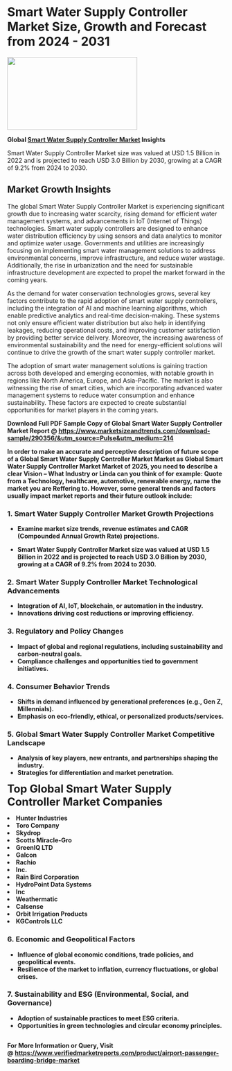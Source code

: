 <H1>Smart Water Supply Controller Market Size, Growth and Forecast from 2024 - 2031</H1><img class="aligncenter size-medium wp-image-584254" src="https://thirdeyenews.in/wp-content/uploads/2024/09/Global-Market-Research-300x168.jpeg" alt="" width="300" height="168" /><p><strong>Global&nbsp;<a href="https://www.marketsizeandtrends.com/download-sample/290356/&amp;utm_source=Pulse&amp;utm_medium=214">Smart Water Supply Controller Market</a> Insights</strong></p><p>Smart Water Supply Controller Market size was valued at USD 1.5 Billion in 2022 and is projected to reach USD 3.0 Billion by 2030, growing at a CAGR of 9.2% from 2024 to 2030.</p><p><h2>Market Growth Insights</h2> <p>The global Smart Water Supply Controller Market is experiencing significant growth due to increasing water scarcity, rising demand for efficient water management systems, and advancements in IoT (Internet of Things) technologies. Smart water supply controllers are designed to enhance water distribution efficiency by using sensors and data analytics to monitor and optimize water usage. Governments and utilities are increasingly focusing on implementing smart water management solutions to address environmental concerns, improve infrastructure, and reduce water wastage. Additionally, the rise in urbanization and the need for sustainable infrastructure development are expected to propel the market forward in the coming years.</p> <p><strong></strong></p> <p>As the demand for water conservation technologies grows, several key factors contribute to the rapid adoption of smart water supply controllers, including the integration of AI and machine learning algorithms, which enable predictive analytics and real-time decision-making. These systems not only ensure efficient water distribution but also help in identifying leakages, reducing operational costs, and improving customer satisfaction by providing better service delivery. Moreover, the increasing awareness of environmental sustainability and the need for energy-efficient solutions will continue to drive the growth of the smart water supply controller market.</p> <p>The adoption of smart water management solutions is gaining traction across both developed and emerging economies, with notable growth in regions like North America, Europe, and Asia-Pacific. The market is also witnessing the rise of smart cities, which are incorporating advanced water management systems to reduce water consumption and enhance sustainability. These factors are expected to create substantial opportunities for market players in the coming years.</p> <p><strong></p><p><span class=""><strong>Download Full PDF Sample Copy of Global Smart Water Supply Controller Market Report</strong> @ <a href="https://www.marketsizeandtrends.com/download-sample/290356/&amp;utm_source=Pulse&amp;utm_medium=214" target="_blank">https://www.marketsizeandtrends.com/download-sample/290356/&amp;utm_source=Pulse&amp;utm_medium=214</a></span></p><p>In order to make an accurate and perceptive description of future scope of a Global&nbsp;Smart Water Supply Controller Market Market as Global&nbsp;Smart Water Supply Controller Market Market of 2025, you need to describe a clear Vision &ndash; What Industry or Linda can you think of for example: Quote from a Technology, healthcare, automotive, renewable energy, name the market you are Reffering to. However, some general trends and factors usually impact market reports and their future outlook include:</p><h3>1.&nbsp;<strong>Smart Water Supply Controller Market Growth Projections</strong></h3><ul><li>Examine market size trends, revenue estimates and CAGR (Compounded Annual Growth Rate) projections.</li><li><p>Smart Water Supply Controller Market size was valued at USD 1.5 Billion in 2022 and is projected to reach USD 3.0 Billion by 2030, growing at a CAGR of 9.2% from 2024 to 2030.</p></li></ul><h3>2.&nbsp;<strong>Smart Water Supply Controller Market Technological Advancements</strong></h3><ul><li>Integration of AI, IoT, blockchain, or automation in the industry.</li><li>Innovations driving cost reductions or improving efficiency.</li></ul><h3>3.&nbsp;<strong>Regulatory and Policy Changes</strong></h3><ul><li>Impact of global and regional regulations, including sustainability and carbon-neutral goals.</li><li>Compliance challenges and opportunities tied to government initiatives.</li></ul><h3>4.&nbsp;<strong>Consumer Behavior Trends</strong></h3><ul><li>Shifts in demand influenced by generational preferences (e.g., Gen Z, Millennials).</li><li>Emphasis on eco-friendly, ethical, or personalized products/services.</li></ul><h3>5.&nbsp;<strong>Global Smart Water Supply Controller Market Competitive Landscape</strong></h3><ul><li>Analysis of key players, new entrants, and partnerships shaping the industry.</li><li>Strategies for differentiation and market penetration.</li></ul><p data-pm-slice="1 1 []"><span style="color: inherit; font-family: inherit; font-size: 25px;">Top Global Smart Water Supply Controller Market Companies</span></p><div class="" data-test-id=""><p><li>Hunter Industries</li><li> Toro Company</li><li> Skydrop</li><li> Scotts Miracle-Gro</li><li> GreenIQ LTD</li><li> Galcon</li><li> Rachio</li><li> Inc.</li><li> Rain Bird Corporation</li><li> HydroPoint Data Systems</li><li> Inc</li><li> Weathermatic</li><li> Calsense</li><li> Orbit Irrigation Products</li><li> KGControls LLC</li></p></div><h3>6.&nbsp;<strong>Economic and Geopolitical Factors</strong></h3><ul><li>Influence of global economic conditions, trade policies, and geopolitical events.</li><li>Resilience of the market to inflation, currency fluctuations, or global crises.</li></ul><h3>7.&nbsp;<strong>Sustainability and ESG (Environmental, Social, and Governance)</strong></h3><ul><li>Adoption of sustainable practices to meet ESG criteria.</li><li>Opportunities in green technologies and circular economy principles.</li></ul><h2><strong style="font-size: 14px;">For More Information or Query, Visit @&nbsp;</strong><a style="background-color: #ffffff; font-size: 14px;" href="https://www.marketsizeandtrends.com/report/smart-water-supply-controller-market/" target="_blank">https://www.verifiedmarketreports.com/product/airport-passenger-boarding-bridge-market</a></h2>
